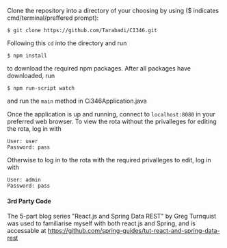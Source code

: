 Clone the repository into a directory of your choosing by using ($ indicates cmd/terminal/preffered prompt):
```
$ git clone https://github.com/Tarabadi/CI346.git
```
Following this `cd` into the directory and run
```
$ npm install
```
to download the required npm packages. After all packages have downloaded, run
```
$ npm run-script watch
```
and run the `main` method in Ci346Application.java

Once the application is up and running, connect to `localhost:8080` in your preferred web browser. To view the rota without the privalleges for editing the rota, log in with
```
User: user
Password: pass
```
Otherwise to log in to the rota with the required privalleges to edit, log in with
```
User: admin
Password: pass
```

#### 3rd Party Code
The 5-part blog series "React.js and Spring Data REST" by Greg Turnquist was used to familiarise myself with both react.js and Spring, and is accessable at https://github.com/spring-guides/tut-react-and-spring-data-rest
